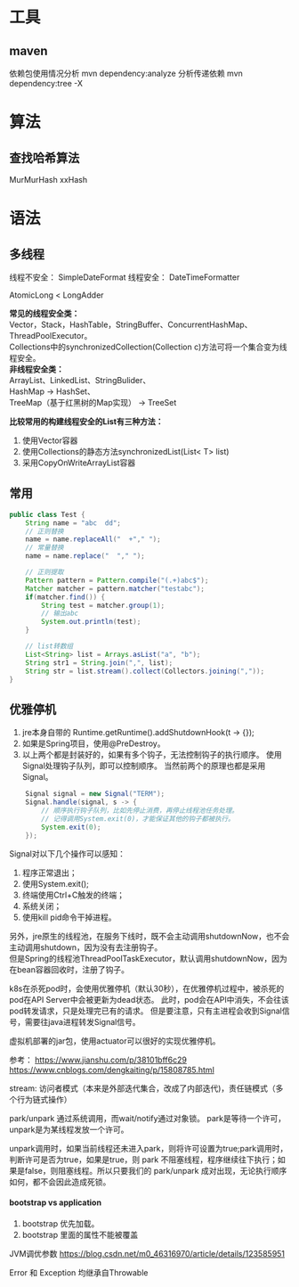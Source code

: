 # 工具
## maven
依赖包使用情况分析
mvn dependency:analyze
分析传递依赖
mvn dependency:tree -X

# 算法
## 查找哈希算法
MurMurHash
xxHash

# 语法
## 多线程
线程不安全： SimpleDateFormat
线程安全： DateTimeFormatter

AtomicLong < LongAdder

<b>常见的线程安全类：</b>  
Vector，Stack，HashTable，StringBuffer、ConcurrentHashMap、ThreadPoolExecutor。  
Collections中的synchronizedCollection(Collection c)方法可将一个集合变为线程安全。  
<b>非线程安全类：</b>  
ArrayList、LinkedList、StringBulider、  
HashMap -> HashSet、  
TreeMap（基于红黑树的Map实现） -> TreeSet


<b>比较常用的构建线程安全的List有三种方法：</b>
1. 使用Vector容器
2. 使用Collections的静态方法synchronizedList(List< T> list)
3. 采用CopyOnWriteArrayList容器

## 常用
```java
public class Test {
    String name = "abc  dd";
    // 正则替换
    name = name.replaceAll("  +"," ");
    // 常量替换
    name = name.replace("  "," ");

    // 正则提取
    Pattern pattern = Pattern.compile("(.+)abc$");
    Matcher matcher = pattern.matcher("testabc");
    if(matcher.find()) {
        String test = matcher.group(1);
        // 输出abc
        System.out.println(test);
    }

    // list转数组
    List<String> list = Arrays.asList("a", "b");
    String str1 = String.join(",", list);
    String str = list.stream().collect(Collectors.joining(","));
}
```

## 优雅停机
1. jre本身自带的
   Runtime.getRuntime().addShutdownHook(t -> {});
2. 如果是Spring项目，使用@PreDestroy。
3. 以上两个都是封装好的，如果有多个钩子，无法控制钩子的执行顺序。
   使用Signal处理钩子队列，即可以控制顺序。
   当然前两个的原理也都是采用Signal。
```java
	Signal signal = new Signal("TERM");
	Signal.handle(signal, s -> {
		// 顺序执行钩子队列，比如先停止消费，再停止线程池任务处理。
        // 记得调用System.exit(0)，才能保证其他的钩子都被执行。
        System.exit(0);
	});
```
Signal对以下几个操作可以感知：
1. 程序正常退出； 
2. 使用System.exit();
3. 终端使用Ctrl+C触发的终端；
4. 系统关闭；
5. 使用kill pid命令干掉进程。

另外，jre原生的线程池，在服务下线时，既不会主动调用shutdownNow，也不会主动调用shutdown，因为没有去注册钩子。  
但是Spring的线程池ThreadPoolTaskExecutor，默认调用shutdownNow，因为在bean容器回收时，注册了钩子。

k8s在杀死pod时，会使用优雅停机（默认30秒），在优雅停机过程中，被杀死的pod在API Server中会被更新为dead状态。
此时，pod会在API中消失，不会往该pod转发请求，只是处理完已有的请求。
但是要注意，只有主进程会收到Signal信号，需要往java进程转发Signal信号。

虚拟机部署的jar包，使用actuator可以很好的实现优雅停机。

参考：
https://www.jianshu.com/p/38101bff6c29
https://www.cnblogs.com/dengkaiting/p/15808785.html

stream: 访问者模式（本来是外部迭代集合，改成了内部迭代)，责任链模式（多个行为链式操作）

park/unpark 通过系统调用，而wait/notify通过对象锁。
park是等待一个许可，unpark是为某线程发放一个许可。

unpark调用时，如果当前线程还未进入park，则将许可设置为true;park调用时，判断许可是否为true，如果是true，则 park 不阻塞线程，程序继续往下执行；如果是false，则阻塞线程。所以只要我们的 park/unpark 成对出现，无论执行顺序如何，都不会因此造成死锁。



#### bootstrap vs application
1) bootstrap 优先加载。 
2) bootstrap 里面的属性不能被覆盖


JVM调优参数
https://blog.csdn.net/m0_46316970/article/details/123585951

Error 和 Exception 均继承自Throwable
